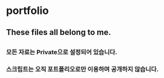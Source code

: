 # portfolio
## These files all belong to me.
##
### 모든 자료는 Private으로 설정되어 있습니다.
### 스크립트는 오직 포트폴리오로만 이용하며 공개하지 않습니다.
